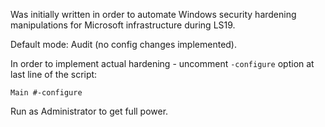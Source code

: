 Was initially written in order to  automate Windows security hardening manipulations for Microsoft infrastructure during LS19.

Default mode: Audit (no config changes implemented).

In order to implement actual hardening - uncomment `-configure` option at last line of the script:
```
Main #-configure
```

Run as Administrator to get full power.
